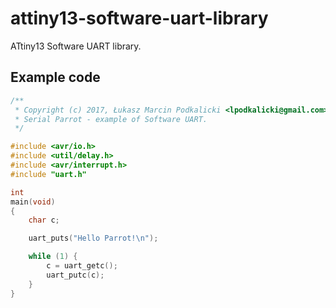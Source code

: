 # attiny13-software-uart-library
ATtiny13 Software UART library.

## Example code
```c
/**
 * Copyright (c) 2017, Łukasz Marcin Podkalicki <lpodkalicki@gmail.com>
 * Serial Parrot - example of Software UART.
 */

#include <avr/io.h>
#include <util/delay.h>
#include <avr/interrupt.h>
#include "uart.h"

int
main(void)
{
	char c;

	uart_puts("Hello Parrot!\n");

	while (1) {
		c = uart_getc();
		uart_putc(c);
	}
}
```
